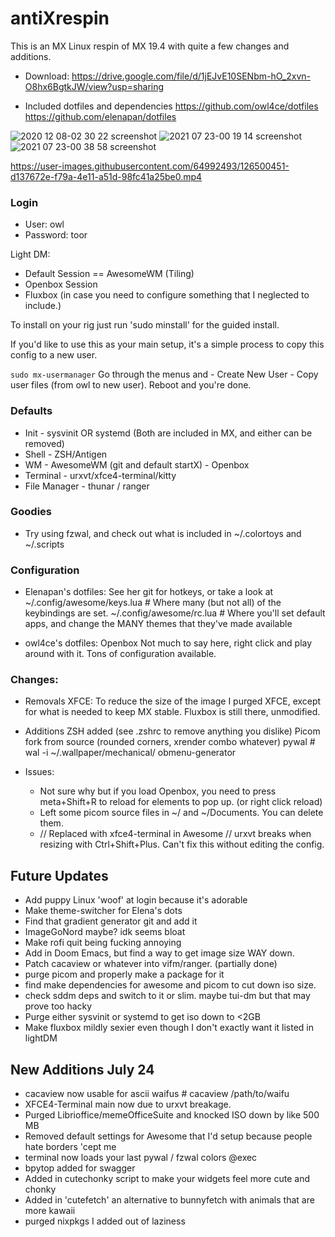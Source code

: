 # antiXrespin

This is an MX Linux respin of MX 19.4 with quite a few changes and additions.

- Download: https://drive.google.com/file/d/1jEJvE10SENbm-hO_2xvn-O8hx6BgtkJW/view?usp=sharing

- Included dotfiles and dependencies 
 https://github.com/owl4ce/dotfiles
 https://github.com/elenapan/dotfiles


![2020 12 08-02 30 22 screenshot](https://user-images.githubusercontent.com/64992493/126489340-9b1c2579-217a-415b-8ff3-232745cb93f8.png)
![2021 07 23-00 19 14 screenshot](https://user-images.githubusercontent.com/64992493/126741984-b924d1e1-48e2-411c-a534-65134ebe2b42.png)
![2021 07 23-00 38 58 screenshot](https://user-images.githubusercontent.com/64992493/126742353-04c95a32-8899-430d-a9cb-8ce59e70804f.png)

https://user-images.githubusercontent.com/64992493/126500451-d137672e-f79a-4e11-a51d-98fc41a25be0.mp4


### Login
- User: owl
- Password: toor

Light DM: 
+ Default Session == AwesomeWM (Tiling)
+ Openbox Session
+ Fluxbox (in case you need to configure something that I neglected to include.)

To install on your rig just run 'sudo minstall' for the guided install.

If you'd like to use this as your main setup, it's a simple process to copy this config to a new user. 

``` sudo mx-usermanager ```
Go through the menus and - Create New User - Copy user files (from owl to new user).
Reboot and you're done.

### Defaults

+ Init - sysvinit OR systemd (Both are included in MX, and either can be removed)
+ Shell - ZSH/Antigen
+ WM - AwesomeWM (git and default startX) - Openbox
+ Terminal - urxvt/xfce4-terminal/kitty
+ File Manager - thunar / ranger

### Goodies

- Try using fzwal, and check out what is included in ~/.colortoys and ~/.scripts

### Configuration 

- Elenapan's dotfiles:
  See her git for hotkeys, or take a look at 
  ~/.config/awesome/keys.lua # Where many (but not all) of the keybindings are set.
  ~/.config/awesome/rc.lua # Where you'll set default apps, and change the MANY themes that they've made available

- owl4ce's dotfiles: Openbox
  Not much to say here, right click and play around with it. Tons of configuration available.

### Changes: 

- Removals
XFCE: To reduce the size of the image I purged XFCE, except for what is needed to keep MX stable. Fluxbox is still there, unmodified. 

- Additions
ZSH added (see .zshrc to remove anything you dislike)
Picom fork from source (rounded corners, xrender combo whatever)
pywal # wal -i ~/.wallpaper/mechanical/ 
obmenu-generator

- Issues:
  - Not sure why but if you load Openbox, you need to press meta+Shift+R to reload for elements to pop up. (or right click reload)
  - Left some picom source files in ~/ and ~/Documents. You can delete them.
  - // Replaced with xfce4-terminal in Awesome // urxvt breaks when resizing with Ctrl+Shift+Plus. Can't fix this without editing the config.
## Future Updates
- Add puppy Linux 'woof' at login because it's adorable
- Make theme-switcher for Elena's dots
- Find that gradient generator git and add it
- ImageGoNord maybe? idk seems bloat
- Make rofi quit being fucking annoying
- Add in Doom Emacs, but find a way to get image size WAY down.
- Patch cacaview or whatever into vifm/ranger. (partially done)
- purge picom and properly make a package for it
- find make dependencies for awesome and picom to cut down iso size.
- check sddm deps and switch to it or slim. maybe tui-dm but that may prove too hacky
- Purge either sysvinit or systemd to get iso down to <2GB
- Make fluxbox mildly sexier even though I don't exactly want it listed in lightDM

## New Additions July 24
- cacaview now usable for ascii waifus # cacaview /path/to/waifu
- XFCE4-Terminal main now due to urxvt breakage. 
- Purged Librioffice/memeOfficeSuite and knocked ISO down by like 500 MB
- Removed default settings for Awesome that I'd setup because people hate borders 'cept me
- terminal now loads your last pywal / fzwal colors @exec
- bpytop added for swagger
- Added in cutechonky script to make your widgets feel more cute and chonky
- Added in 'cutefetch' an alternative to bunnyfetch with animals that are more kawaii
- purged nixpkgs I added out of laziness
